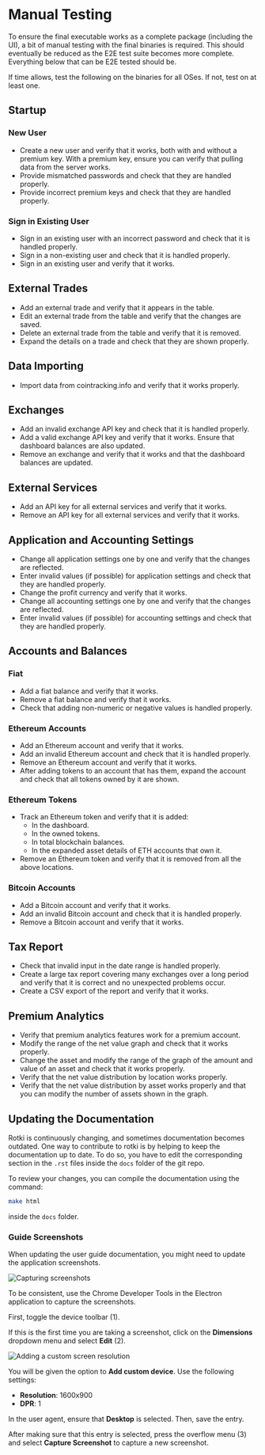 # Manual Testing

To ensure the final executable works as a complete package (including the UI), a bit of manual testing with the final binaries is required. This should eventually be reduced as the E2E test suite becomes more complete. Everything below that can be E2E tested should be.

If time allows, test the following on the binaries for all OSes. If not, test on at least one.

## Startup

### New User

- Create a new user and verify that it works, both with and without a premium key. With a premium key, ensure you can verify that pulling data from the server works.
- Provide mismatched passwords and check that they are handled properly.
- Provide incorrect premium keys and check that they are handled properly.

### Sign in Existing User

- Sign in an existing user with an incorrect password and check that it is handled properly.
- Sign in a non-existing user and check that it is handled properly.
- Sign in an existing user and verify that it works.

## External Trades

- Add an external trade and verify that it appears in the table.
- Edit an external trade from the table and verify that the changes are saved.
- Delete an external trade from the table and verify that it is removed.
- Expand the details on a trade and check that they are shown properly.

## Data Importing

- Import data from cointracking.info and verify that it works properly.

## Exchanges

- Add an invalid exchange API key and check that it is handled properly.
- Add a valid exchange API key and verify that it works. Ensure that dashboard balances are also updated.
- Remove an exchange and verify that it works and that the dashboard balances are updated.

## External Services

- Add an API key for all external services and verify that it works.
- Remove an API key for all external services and verify that it works.

## Application and Accounting Settings

- Change all application settings one by one and verify that the changes are reflected.
- Enter invalid values (if possible) for application settings and check that they are handled properly.
- Change the profit currency and verify that it works.
- Change all accounting settings one by one and verify that the changes are reflected.
- Enter invalid values (if possible) for accounting settings and check that they are handled properly.

## Accounts and Balances

### Fiat

- Add a fiat balance and verify that it works.
- Remove a fiat balance and verify that it works.
- Check that adding non-numeric or negative values is handled properly.

### Ethereum Accounts

- Add an Ethereum account and verify that it works.
- Add an invalid Ethereum account and check that it is handled properly.
- Remove an Ethereum account and verify that it works.
- After adding tokens to an account that has them, expand the account and check that all tokens owned by it are shown.

### Ethereum Tokens

- Track an Ethereum token and verify that it is added:
    - In the dashboard.
    - In the owned tokens.
    - In total blockchain balances.
    - In the expanded asset details of ETH accounts that own it.
- Remove an Ethereum token and verify that it is removed from all the above locations.

### Bitcoin Accounts

- Add a Bitcoin account and verify that it works.
- Add an invalid Bitcoin account and check that it is handled properly.
- Remove a Bitcoin account and verify that it works.

## Tax Report

- Check that invalid input in the date range is handled properly.
- Create a large tax report covering many exchanges over a long period and verify that it is correct and no unexpected problems occur.
- Create a CSV export of the report and verify that it works.

## Premium Analytics

- Verify that premium analytics features work for a premium account.
- Modify the range of the net value graph and check that it works properly.
- Change the asset and modify the range of the graph of the amount and value of an asset and check that it works properly.
- Verify that the net value distribution by location works properly.
- Verify that the net value distribution by asset works properly and that you can modify the number of assets shown in the graph.

## Updating the Documentation

Rotki is continuously changing, and sometimes documentation becomes outdated. One way to contribute to rotki is by helping to keep the documentation up to date. To do so, you have to edit the corresponding section in the `.rst` files inside the `docs` folder of the git repo.

To review your changes, you can compile the documentation using the command:

```sh
make html
```

inside the `docs` folder.

### Guide Screenshots

When updating the user guide documentation, you might need to update the application screenshots.

![Capturing screenshots](/images/contrib_screen.png)

To be consistent, use the Chrome Developer Tools in the Electron application to capture the screenshots.

First, toggle the device toolbar (1).

If this is the first time you are taking a screenshot, click on the **Dimensions** dropdown menu and select **Edit** (2).

![Adding a custom screen resolution](/images/contrib_dimens.png)

You will be given the option to **Add custom device**. Use the following settings:

- **Resolution**: 1600x900
- **DPR**: 1

In the user agent, ensure that **Desktop** is selected. Then, save the entry.

After making sure that this entry is selected, press the overflow menu (3) and select **Capture Screenshot** to capture a new screenshot.
